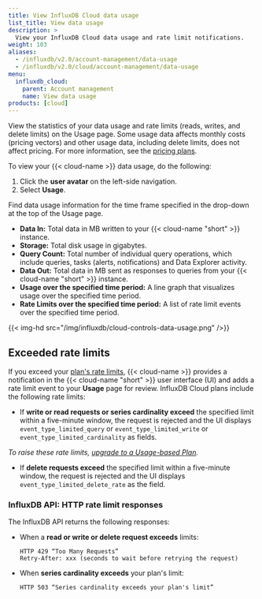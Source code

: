 ```yaml
---
title: View InfluxDB Cloud data usage
list_title: View data usage
description: >
  View your InfluxDB Cloud data usage and rate limit notifications.
weight: 103
aliases:
  - /influxdb/v2.0/account-management/data-usage
  - /influxdb/v2.0/cloud/account-management/data-usage
menu:
  influxdb_cloud:
    parent: Account management
    name: View data usage
products: [cloud]
---
```


View the statistics of your data usage and rate limits (reads, writes, and delete limits) on the Usage page. Some usage data affects monthly costs (pricing vectors) and other usage data, including delete limits, does not affect pricing. For more information, see the [pricing plans](/influxdb/cloud/account-management/pricing-plans/). 

To view your {{< cloud-name >}} data usage, do the following: 

1. Click the **user avatar** on the left-side navigation. 
2. Select **Usage**.

Find data usage information for the time frame specified in the drop-down at the top of the Usage page.

- **Data In:** Total data in MB written to your {{< cloud-name "short" >}} instance.
- **Storage:** Total disk usage in gigabytes.
- **Query Count:** Total number of individual query operations, which include queries, tasks (alerts, notifications) and Data Explorer activity.
- **Data Out:** Total data in MB sent as responses to queries from your {{< cloud-name "short" >}} instance.
- **Usage over the specified time period:** A line graph that visualizes usage over the specified time period.
- **Rate Limits over the specified time period:** A list of rate limit events over the specified time period.

{{< img-hd src="/img/influxdb/cloud-controls-data-usage.png" />}}

## Exceeded rate limits

If you exceed your [plan's rate limits](/influxdb/cloud/account-management/pricing-plans/), {{< cloud-name >}} provides a notification in the {{< cloud-name "short" >}} user interface (UI) and adds a rate limit event to your **Usage** page for review. InfluxDB Cloud plans include the following rate limits:

- If **write or read requests or series cardinality exceed** the specified limit within a five-minute window, the request is rejected and the UI displays `event_type_limited_query` or `event_type_limited_write` or `event_type_limited_cardinality` as fields.

_To raise these rate limits, [upgrade to a Usage-based Plan](/influxdb/cloud/account-management/billing/#upgrade-to-usage-based-plan)._

- If **delete requests exceed** the specified limit within a five-minute window, the request is rejected and the UI displays `event_type_limited_delete_rate` as the field.

### InfluxDB API: HTTP rate limit responses

The InfluxDB API returns the following responses:

- When a **read or write or delete request exceeds** limits:

  ```
  HTTP 429 “Too Many Requests”
  Retry-After: xxx (seconds to wait before retrying the request)
  ```

- When **series cardinality exceeds** your plan's limit:

  ```
  HTTP 503 “Series cardinality exceeds your plan's limit”
  ```
